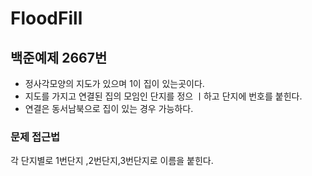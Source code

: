  # FloodFill

 ## 백준예제 2667번
 - 정사각모양의 지도가 있으며 1이 집이 있는곳이다. 
 - 지도를 가지고 연결된 집의 모임인 단지를 정으 ㅣ하고 단지에 번호를 붙힌다.
 - 연결은 동서남북으로 집이 있는 경우 가능하다.
 
 ### 문제 접근법
 각 단지별로 1번단지 ,2번단지,3번단지로 이름을 붙힌다.